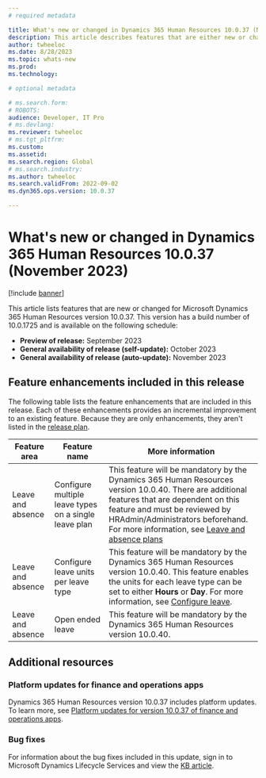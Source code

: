 ```yaml
---
# required metadata

title: What's new or changed in Dynamics 365 Human Resources 10.0.37 (November 2023)
description: This article describes features that are either new or changed in the Microsoft Dynamics 365 Human Resources version 10.0.37 preview release.
author: twheeloc
ms.date: 8/28/2023
ms.topic: whats-new
ms.prod: 
ms.technology: 

# optional metadata

# ms.search.form: 
# ROBOTS: 
audience: Developer, IT Pro
# ms.devlang: 
ms.reviewer: twheeloc
# ms.tgt_pltfrm: 
ms.custom: 
ms.assetid: 
ms.search.region: Global
# ms.search.industry: 
ms.author: twheeloc
ms.search.validFrom: 2022-09-02
ms.dyn365.ops.version: 10.0.37

---
```


# What's new or changed in Dynamics 365 Human Resources 10.0.37 (November 2023)

[!include [banner](../../includes/preview-banner.md)]

This article lists features that are new or changed for Microsoft Dynamics 365 Human Resources version 10.0.37. This version has a build number of 10.0.1725 and is available on the following schedule:

- **Preview of release:** September 2023
- **General availability of release (self-update):** October 2023
- **General availability of release (auto-update):** November 2023

## Feature enhancements included in this release

The following table lists the feature enhancements that are included in this release. Each of these enhancements provides an incremental improvement to an existing feature. Because they are only enhancements, they aren't listed in the [release plan](/dynamics365/release-plan/2023wave1/finance-operations/dynamics365-finance).

| Feature area | Feature name | More information |
|--------------|--------------|------------------|
|Leave and absence|Configure multiple leave types on a single leave plan	| This feature will be mandatory by the Dynamics 365 Human Resources version 10.0.40. There are additional features that are dependent on this feature and must be reviewed by HRAdmin/Administrators beforehand. For more information, see [Leave and absence plans](/hr-leave-and-absence-plans.md)|
|Leave and absence |Configure leave units per leave type	|This feature will be mandatory by the Dynamics 365 Human Resources version 10.0.40. This feature enables the units for each leave type can be set to either **Hours** or **Day**. For more information, see [Configure leave](/hr-leave-and-absence-types.md#configure-leave-units-hoursdays-per-leave-type).| 
|Leave and absence |Open ended leave|	This feature will be mandatory by the Dynamics 365 Human Resources version 10.0.40.| 

## Additional resources

### Platform updates for finance and operations apps

Dynamics 365 Human Resources version 10.0.37 includes platform updates. To learn more, see [Platform updates for version 10.0.37 of finance and operations apps](../../fin-ops-core/dev-itpro/get-started/whats-new-platform-updates-10-0-37.md).

### Bug fixes

For information about the bug fixes included in this update, sign in to Microsoft Dynamics Lifecycle Services and view the [KB article](https://fix.lcs.dynamics.com/Issue/Details?bugId=838613).

